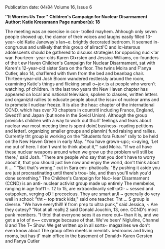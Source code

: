 Publication date: 04/84
Volume 16, Issue 6

**''It Worries Us Too:'' Children's Campaign for Nuclear Disarmament**
**Author: Katie Kressmann**
**Page number(s): 18**

The meeting was an exercise in con-
trolled mayhem. Ahhough only seven 
people showed up, the clamor of their 
voices and laughs easily filled 13-year-
old Katie Janeway's 
lan~e. brightly 
decorated bedroom. It seemed in-
congruous and unlikely that this group of 
allracti\'C and lx>isterous adolescents 
should be gathered to discuss strategies 
for opposing nucl<'ar war. Fourteen-
year-olds Karen Gt•rsten and Jessica 
Williams, co-founders of the 
t ew 
Haven Children's Campaign 
for 
Nuclear Disarmament, sat with Karen's 
12-year-old sister Sara on the floor. The 
twins Moira and F'anya Cutler, also 14, 
cha11ered with tlwm from the bed and 
beanbag chair. Thirteen-year-old Josh 
Bloom wandered restlessly around the 
room, examining Katie's things and 
flicking small 
o~je<.ts at people who 
weren't watching. 
pf children. In the last two years tht 
New Haven chapter has appeared oa 
local and national television, spoken to 
classes, written letters and organiztd 
rallies to educate people about the issu< 
of nuclear arms and to promote l 
nuclear freeze. It is also the hea:: 
chapter of the international CCND. 
which has over 70 chapters in countritl 
including France, England, Swedt11 
and Japan (but none in the Sovicl 
Union). Although the group provic:ks 
children with a way to work out thc:ll' 
feelings and fears about nuclear war 
most meeting time is spent doin( 
business- reading petitions and letter!. 
organizing smaller groups and plannin( 
fund raising and rallies. Currently tht 
group is working on the "Students fora 
Future" rally to be held on the New 
Haven Green in early May. 
"You have grown-upc; <>aying, 'Let me 
out of here. I don't want to think about 
it,"' said Moira. 
"If we all have these nuclear weapons 
around when we grow up the problem 
will still be there," said Josh. "There are 
people who say that you don't have to 
worry about it, that you should just live 
now and enjoy the world, don't think 
about it ... " 
"But that's wrong," cut in Sara em-
phatically. "By pushing it aside you are 
just procrastinating until there's trou-
ble, and then you'll wish you'd done 
something." 
The Children's Campaign for Nuc-
lear Disarmament (CCND) is an anti-
nuclear activist group made up entirely 
The membelos, ranging in age fro!11 
-. 12 to 15, are extraordinarily self-pOl· 
~ sessed and outspoken, verging oD 
! precocious. 
They are smart 
arJI 
~ generally do very well in school: "tht 
~ top track kids," said one teacher. Tht 
... 
S group is diverse. "We have everythi!l! 
¥ from prep to ultra punk," said Jessica, 
~ 
Are they cutesy? "Not at all realhj 
2 
said Donald Jouchin, 
13, one. 
CCND's most punk members. "I thtol 
that everyone sees it as more cut~ 
than it is, and we get a a lot of n~~ 
coverage because of that. We've been' 
Nigluline, Channel 8 and The T~ 
Show. We get written up in all sorts~ 
magazines we don't even know about 
The group often meets in membt~ 
bedrooms and living rooms, but has tl' 
main office in the basement of Donald>
Karen Gersten and Fanya Cutler
